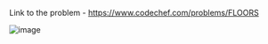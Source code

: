 Link to the problem - https://www.codechef.com/problems/FLOORS



![image](https://user-images.githubusercontent.com/57552973/232118103-b6158b8a-ef9b-43c8-8e49-69eebc9b9432.png)
